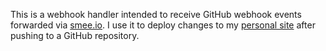 This is a webhook handler intended to receive GitHub webhook events forwarded via [smee.io](https://smee.io/). I use it to deploy changes to my [personal site](https://eu90h.com/) after pushing to a GitHub repository.